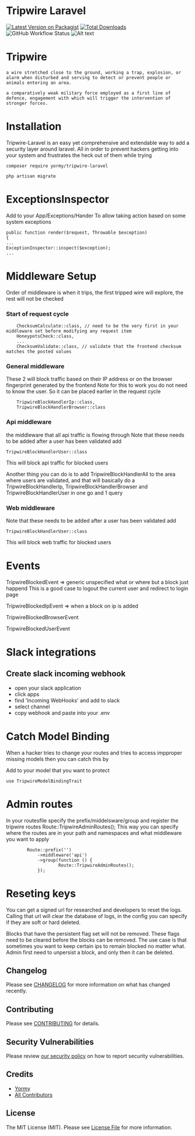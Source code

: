 # Tripwire Laravel

[![Latest Version on Packagist](https://img.shields.io/packagist/v/yormy/tripwire-laravel.svg?style=flat-square)](https://packagist.org/packages/yormy/tripwire-laravel)
[![Total Downloads](https://img.shields.io/packagist/dt/yormy/tripwire-laravel.svg?style=flat-square)](https://packagist.org/packages/yormy/tripwire-laravel)
![GitHub Workflow Status](https://img.shields.io/github/workflow/status/facade/ignition/run-php-tests?label=Tests)
![Alt text](./coverage.svg)

# Tripwire
```a wire stretched close to the ground, working a trap, explosion, or alarm when disturbed and serving to detect or prevent people or animals entering an area.```

```a comparatively weak military force employed as a first line of defence, engagement with which will trigger the intervention of stronger forces.```


# Installation
Tripwire-Laravel is an easy yet comprehensive and extendable way to add a security layer around laravel. All in order to prevent hackers getting into your system and frustrates the heck out of them while trying
```
composer require yormy/tripwire-laravel

php artisan migrate
```

# ExceptionsInspector
Add to your App/Exceptions/Hander
To allow taking action based on some system exceptions
```
public function render($request, Throwable $exception)
{
...
ExceptionInspector::inspect($exception);
...
```

# Middleware Setup
Order of middleware is when it trips, the first tripped wire will explore, the rest will not be checked

### Start of request cycle
```
    ChecksumCalculate::class, // need to be the very first in your middleware set before modifying any request item
    HoneypotsCheck::class,
    ...
    ChecksumValidate::class, // validate that the frontend checksum matches the posted values
```

### General middleware
These 2 will block traffic based on their IP address or on the browser fingerprint generated by the frontend
Note for this to work you do not need to know the user. So it can be placed earlier in the request cycle
```
    TripwireBlockHandlerIp::class,
    TripwireBlockHandlerBrowser::class
```

### Api middleware
the middleware that all api traffic is flowing through
Note that these needs to be added after a user has been validated
add
```
TripwireBlockHandlerUser::class
```
This will block api traffic for blocked users  

Another thing you can do is to add TripwireBlockHandlerAll to the area where users are validated, and that will basically do a
TripwireBlockHandlerIp, TripwireBlockHandlerBrowser and TripwireBlockHandlerUser in one go and 1 query

### Web middleware
Note that these needs to be added after a user has been validated
add
```
TripwireBlockHandlerUser::class
```
This will block web traffic for blocked users



# Events
TripwireBlockedEvent => generic unspecified what or where but a block just happend
This is a good case to logout the current user and redirect to login page

TripwireBlockedIpEvent => when a block on ip is added


TripwireBlockedBrowserEvent

TripwireBlockedUserEvent

# Slack integrations
## Create slack incoming webhook
- open your slack application
- click apps
- find 'Incoming WebHooks' and add to slack
- select channel
- copy webhook and paste into your .env


# Catch Model Binding
When a hacker tries to change your routes and tries to access impproper missing models then you can catch this by

Add to your model that you want to protect
```
use TripwireModelBindingTrait
```

# Admin routes
In your routesfile specify the prefix/middelsware/group and register the tripwire routes
Route::TripwireAdminRoutes();
This way you can specify where the routes are in your path and namespaces and what middleware you want to apply

```
        Route::prefix('')
            ->middleware('api')
            ->group(function () {
                    Route::TripwireAdminRoutes();
            });
```


# Reseting keys
You can get a signed url for researched and developers to reset the logs.
Calling that url will clear the database of logs, in the config you can specify if they are soft or hard deleted.

Blocks that have the persistent flag set will not be removed. These flags need to be cleared before the blocks can be removed.
The use case is that sometimes you want to keep certain ips to remain blocked no matter what.
Admin first need to unpersist a block, and only then it can be deleted.



## Changelog

Please see [CHANGELOG](CHANGELOG.md) for more information on what has changed recently.

## Contributing

Please see [CONTRIBUTING](.github/CONTRIBUTING.md) for details.

## Security Vulnerabilities

Please review [our security policy](../../security/policy) on how to report security vulnerabilities.

## Credits

- [Yormy](https://gitlab.com/yormy)
- [All Contributors](../../contributors)

## License

The MIT License (MIT). Please see [License File](LICENSE.md) for more information.
